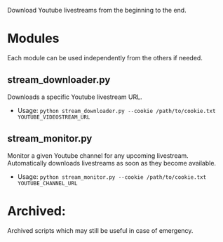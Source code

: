 Download Youtube livestreams from the beginning to the end.


# Modules

Each module can be used independently from the others if needed.

## stream_downloader.py

Downloads a specific Youtube livestream URL.

* Usage: 
`python stream_downloader.py --cookie /path/to/cookie.txt YOUTUBE_VIDEOSTREAM_URL`

## stream_monitor.py

Monitor a given Youtube channel for any upcoming livestream. Automatically downloads livestreams as soon as they become available.

* Usage:
`python stream_monitor.py --cookie /path/to/cookie.txt YOUTUBE_CHANNEL_URL`


# Archived:

Archived scripts which may still be useful in case of emergency.